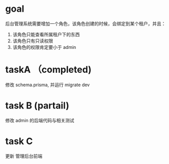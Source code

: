 # goal
后台管理系统需要增加一个角色，该角色创建的时候，会绑定到某个租户，并且：
1. 该角色只能查看所属租户下的东西
2. 该角色只有只读权限
3. 该角色的权限肯定要小于 admin

# taskA （completed)
修改 schema.prisma, 并运行 migrate dev

# task B (partail)
修改 admin 的后端代码与相关测试 

# task C
更新 管理后台前端

